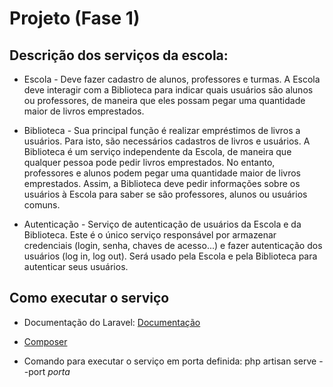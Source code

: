# Projeto (Fase 1)

## Descrição dos serviços da escola:

 * Escola - Deve fazer cadastro de alunos, professores e turmas. A Escola deve interagir com a Biblioteca para indicar quais usuários são alunos ou professores, de maneira que eles possam pegar uma quantidade maior de livros emprestados.

* Biblioteca - Sua principal função é realizar empréstimos de livros a usuários. Para isto, são necessários cadastros de livros e usuários. A Biblioteca é um serviço independente da Escola, de maneira que qualquer pessoa pode pedir livros emprestados. No entanto, professores e alunos podem pegar uma quantidade maior de livros emprestados. Assim, a Biblioteca deve pedir informações sobre os usuários à Escola para saber se são professores, alunos ou usuários comuns.

* Autenticação - Serviço de autenticação de usuários da Escola e da Biblioteca. Este é o único serviço responsável por armazenar credenciais (login, senha, chaves de acesso...) e fazer autenticação dos usuários (log in, log out). Será usado pela Escola e pela Biblioteca para autenticar seus usuários.

## Como executar o serviço

* Documentação do Laravel: [Documentação](https://laravel.com/docs/10.x)

* [Composer](https://getcomposer.org/doc/)

* Comando para executar o serviço em porta definida: php artisan serve --port *porta*